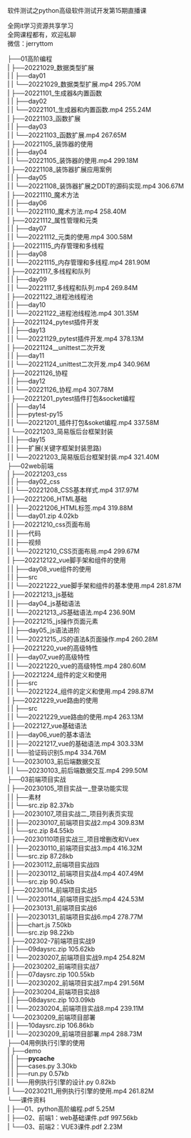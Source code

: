 软件测试之python高级软件测试开发第15期直播课

全网it学习资源共享学习<br>全网课程都有，欢迎私聊<br>微信：jerryttom<br>

├──01高阶编程<br> | ├──20221029_数据类型扩展<br> | | ├──day01<br> | | └──20221029_数据类型扩展.mp4 295.70M<br> | ├──20221101_生成器&amp;内置函数<br> | | ├──day02<br> | | └──20221101_生成器和内置函数.mp4 255.24M<br> | ├──20221103_函数扩展<br> | | ├──day03<br> | | └──20221103_函数扩展.mp4 267.65M<br> | ├──20221105_装饰器的使用<br> | | ├──day04<br> | | └──20221105_装饰器的使用.mp4 299.18M<br> | ├──20221108_装饰器扩展应用案例<br> | | ├──day05<br> | | └──20221108_装饰器扩展之DDT的源码实现.mp4 306.67M<br> | ├──20221110_魔术方法<br> | | ├──day06<br> | | └──20221110_魔术方法.mp4 258.40M<br> | ├──20221112_属性管理和元类<br> | | ├──day07<br> | | └──20221112_元类的使用.mp4 300.58M<br> | ├──20221115_内存管理和多线程<br> | | ├──day08<br> | | └──20221115_内存管理和多线程.mp4 281.90M<br> | ├──20221117_多线程和队列<br> | | ├──day09<br> | | └──20221117_多线程和队列.mp4 269.84M<br> | ├──20221122_进程池线程池<br> | | ├──day10<br> | | └──20221122_进程池线程池.mp4 301.35M<br> | ├──20221124_pytest插件开发<br> | | ├──day13<br> | | └──20221129_pytest插件开发.mp4 378.13M<br> | ├──20221124__unittest二次开发<br> | | ├──day11<br> | | └──20221124_unittest二次开发.mp4 340.96M<br> | ├──20221126_协程<br> | | ├──day12<br> | | └──20221126_协程.mp4 307.78M<br> | ├──20221201_pytest插件打包&amp;socket编程<br> | | ├──day14<br> | | ├──pytest-py15<br> | | └──20221201_插件打包&amp;soket编程.mp4 337.58M<br> | └──20221203_简易版后台框架封装<br> | | ├──day15<br> | | ├──扩展(关键字框架封装思路)<br> | | └──20221203_简易版后台框架封装.mp4 321.40M<br> ├──02web前端<br> | ├──20221203_css<br> | | ├──day02_css<br> | | └──20221208_CSS基本样式.mp4 317.97M<br> | ├──20221206_HTML基础<br> | | ├──20221206_HTML标签.mp4 319.88M<br> | | └──day01.zip 4.02kb<br> | ├──20221210_css页面布局<br> | | ├──代码<br> | | ├──视频<br> | | └──20221210_CSS页面布局.mp4 299.67M<br> | ├──202212122_vue脚手架和组件的使用<br> | | ├──day08_vue组件的使用<br> | | ├──src<br> | | └──20221222_vue脚手架和组件的基本使用.mp4 281.87M<br> | ├──20221213_js基础<br> | | ├──day04_js基础语法<br> | | └──20221213_JS基础语法.mp4 236.90M<br> | ├──20221215_js操作页面元素<br> | | ├──day05_js语法进阶<br> | | └──20221215_JS的语法&amp;页面操作.mp4 260.28M<br> | ├──20221220_vue的高级特性<br> | | ├──day07_vue的高级特性<br> | | └──20221220_vue的高级特性.mp4 280.60M<br> | ├──20221224_组件的定义和使用<br> | | ├──src<br> | | └──20221224_组件的定义和使用.mp4 298.87M<br> | ├──20221229_vue路由的使用<br> | | ├──src<br> | | └──20221229_vue路由的使用.mp4 263.13M<br> | ├──2022127_vue基础语法<br> | | ├──day06_vue的基本语法<br> | | ├──20221217_vue的基础语法.mp4 303.33M<br> | | └──验证码识别5.mp4 334.76M<br> | └──20230103_前后端数据交互<br> | | └──20230103_前后端数据交互.mp4 299.50M<br> ├──03前端项目实战<br> | ├──20230105_项目实战一_登录功能实现<br> | | ├──素材<br> | | └──src.zip 82.37kb<br> | ├──20230107_项目实战二_项目列表页实现<br> | | ├──20230107_前端项目实战2.mp4 309.83M<br> | | └──src.zip 84.55kb<br> | ├──20230110项目实战三_项目增删改和Vuex<br> | | ├──20230110_前端项目实战3.mp4 416.32M<br> | | └──src.zip 87.28kb<br> | ├──20230112_前端项目实战四<br> | | ├──20230112_前端项目实战4.mp4 407.49M<br> | | └──src.zip 90.45kb<br> | ├──20230114_前端项目实战5<br> | | └──20230114_前端项目实战5.mp4 424.53M<br> | ├──20230131_前端项目实战6<br> | | ├──20230131_前端项目实战6.mp4 278.77M<br> | | ├──chart.js 7.50kb<br> | | └──src.zip 98.22kb<br> | ├──202302-7前端项目实战9<br> | | ├──09daysrc.zip 105.62kb<br> | | └──20230207_前端项目实战9.mp4 254.82M<br> | ├──20230202_前端项目实战7<br> | | ├──07daysrc.zip 100.55kb<br> | | └──20230202_前端项目实战7.mp4 291.56M<br> | ├──20230204_前端项目实战8<br> | | ├──08daysrc.zip 103.09kb<br> | | └──20230204_前端项目实战8.mp4 239.11M<br> | └──20230209_前端项目部署<br> | | ├──10daysrc.zip 106.86kb<br> | | └──20230209_前端项目部署.mp4 288.73M<br> ├──04用例执行引擎的使用<br> | ├──demo<br> | | ├──__pycache__<br> | | ├──cases.py 3.30kb<br> | | ├──run.py 0.57kb<br> | | └──用例执行引擎的设计.py 0.82kb<br> | └──20230211_用例执行引擎的使用.mp4 261.82M<br> └──课件资料<br> | ├──01、python高阶编程.pdf 5.25M<br> | ├──02、前端1：web基础课件.pdf 997.56kb<br> | └──03、前端2：VUE3课件.pdf 2.23M
